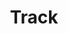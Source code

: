---
title: "Track"

feat:
  types: ["General"]
  benefit: |
    To find tracks or to follow them for 1 mile requires a successful _survival_ check. You must make another _survival_ check every time the tracks become difficult to follow.

    You move at half your normal speed (or at your normal speed with a -5 penalty on the check, or at up to twice your normal speed with a -20 penalty on the check). The DC depends on the surface and the prevailing conditions, as given on the table below:

    |---
    | Surface | _survival_ DC | Surface | _survival_ DC
    |-|-|-|-
    | Very soft ground | 5 | Firm ground | 15
    | Soft ground | 10 | Hard ground | 20
    {: #track-dc-table .table .table-bordered .table-hover .table-striped data-caption="Table: Track DCs" }

    _Very Soft Ground:_ Any surface (fresh snow, thick dust, wet mud) that holds deep, clear impressions of footprints.

    _Soft Ground:_ Any surface soft enough to yield to pressure, but firmer than wet mud or fresh snow, in which a creature leaves frequent but shallow footprints.

    _Firm Ground:_ Most normal outdoor surfaces (such as lawns, fields, woods, and the like) or exceptionally soft or dirty indoor surfaces (thick rugs and very dirty or dusty floors). The creature might leave some traces (broken branches or tufts of hair), but it leaves only occasional or partial footprints.

    _Hard Ground:_ Any surface that doesn't hold footprints at all, such as bare rock or an indoor floor. Most streambeds fall into this category, since any footprints left behind are obscured or washed away. The creature leaves only traces (scuff marks or displaced pebbles).

    Several modifiers may apply to the _survival_ check, as given on the table below.

    |---
    | Condition | _survival_ DC Modifier
    |-|-
    | Every three creatures in the group being tracked | -1
    | Size of creature or creatures being tracked:<sup>1</sup> |<
    | &ndash; Fine | +8
    | &ndash; Diminutive | +4
    | &ndash; Tiny | +2
    | &ndash; Small | +1
    | &ndash; Medium | +0
    | &ndash; Large | -1
    | &ndash; Huge | -2
    | &ndash; Gargantuan | -4
    | &ndash; Colossal | -8
    | Every 24 hours since the trail was made | +1
    | Every hour of rain since the trail was made | +1
    | Fresh snow cover since the trail was made | +10
    | Poor visibility:<sup>2</sup> |<
    | &ndash; Overcast or moonless night | +6
    | &ndash; Moonlight | +3
    | &ndash; Fog or precipitation | +3
    | Tracked party hides trail (and moves at half speed) | +5
    |===
    | <sup>1</sup> For a group of mixed sizes, apply only the modifier for the largest size category.<br><sup>2</sup> Apply only the largest modifier from this category. |<
    {: #track-dc-modifier-table .table .table-bordered .table-hover .table-striped data-caption="Table: Track DC Modifiers" }

    If you fail a _survival_ check, you can retry after 1 hour (outdoors) or 10 minutes (indoors) of searching.
  normal: |
    Without this feat, you can use the _survival_ skill to find tracks, but you can follow them only if the DC for the task is 10 or lower. Alternatively, you can use the _search_ skill to find a footprint or similar sign of a creature's passage using the DCs given above, but you can't use _search_ to follow tracks, even if someone else has already found them.
  special: |
    A ranger automatically has Track as a bonus feat. He need not select it.

    This feat does not allow you to find or follow the tracks made by a subject of a _pass without trace_ spell.
---